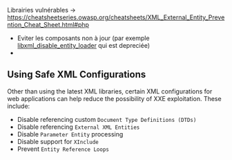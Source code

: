 

Librairies vulnérables -> https://cheatsheetseries.owasp.org/cheatsheets/XML_External_Entity_Prevention_Cheat_Sheet.html#php

- Eviter les composants non à jour (par exemple [libxml_disable_entity_loader](https://www.php.net/manual/en/function.libxml-disable-entity-loader.php) qui est depreciée)
-
## Using Safe XML Configurations

Other than using the latest XML libraries, certain XML configurations for web applications can help reduce the possibility of XXE exploitation. These include:

- Disable referencing custom `Document Type Definitions (DTDs)`
- Disable referencing `External XML Entities`
- Disable `Parameter Entity` processing
- Disable support for `XInclude`
- Prevent `Entity Reference Loops`